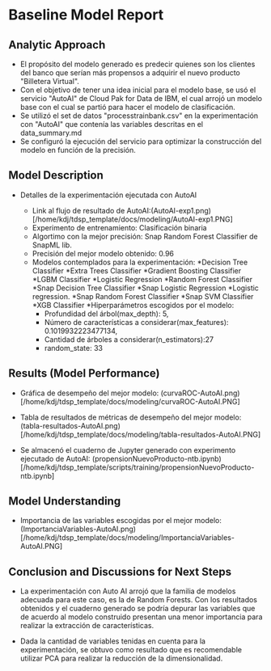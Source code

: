 # Baseline Model Report


## Analytic Approach

* El propósito del modelo generado es predecir quienes son los clientes del banco que serían más propensos a adquirir el nuevo producto "Billetera Virtual".
* Con el objetivo de tener una idea inicial para el modelo base, se usó el servicio "AutoAI" de Cloud Pak for Data de IBM, el cual arrojó un modelo base con el cual se partió para hacer el modelo de clasificación.
* Se utilizó el set de datos "processtrainbank.csv" en la experimentación con "AutoAI" que contenía las variables descritas en el data_summary.md
* Se configuró la ejecución del servicio para optimizar la construcción del modelo en función de la precisión.

## Model Description

* Detalles de la experimentación ejecutada con AutoAI

	* Link al flujo de resultado de AutoAI:(AutoAI-exp1.png) [/home/kdj/tdsp_template/docs/modeling/AutoAI-exp1.PNG]
	* Experimento de entrenamiento: Clasificación binaria
	* Algortimo con la mejor precisión: Snap Random Forest Classifier de SnapML lib.
	* Precisión del mejor modelo obtenido: 0.96
	* Modelos contemplados para la experimentación: 
		*Decision Tree Classifier
		*Extra Trees Classifier
		*Gradient Boosting Classifier
		*LGBM Classifier
		*Logistic Regression
		*Random Forest Classifier
		*Snap Decision Tree Classifier
		*Snap Logistic Regression
		*Logistic regression.
		*Snap Random Forest Classifier
		*Snap SVM Classifier
		*XGB Classifier
	*Hiperparámetros escogidos por el modelo:
		- Profundidad del árbol(max_depth): 5,
		- Número de características a considerar(max_features): 0.1019932223477134,
		- Cantidad de árboles a considerar(n_estimators):27
		- random_state: 33
		

## Results (Model Performance)
* Gráfica de desempeño del mejor modelo: (curvaROC-AutoAI.png)[/home/kdj/tdsp_template/docs/modeling/curvaROC-AutoAI.PNG]

* Tabla de resultados de métricas de desempeño del mejor modelo: (tabla-resultados-AutoAI.png)[/home/kdj/tdsp_template/docs/modeling/tabla-resultados-AutoAI.PNG] 

* Se almacenó el cuaderno de Jupyter generado con experimento ejecutado de AutoAI: (propensionNuevoProducto-ntb.ipynb)[/home/kdj/tdsp_template/scripts/training/propensionNuevoProducto-ntb.ipynb]


## Model Understanding

* Importancia de las variables escogidas por el mejor modelo: (ImportanciaVariables-AutoAI.png)[/home/kdj/tdsp_template/docs/modeling/ImportanciaVariables-AutoAI.PNG]



## Conclusion and Discussions for Next Steps

* La experimentación con Auto AI arrojó que la familia de modelos adecuada para este caso, es la de Random Forests. Con los resultados obtenidos y el cuaderno generado se podría depurar las variables que de acuerdo al modelo
construido presentan una menor importancia para realizar la extracción de características.

* Dada la cantidad de variables tenidas en cuenta para la experimentación, se obtuvo como resultado que es recomendable utilizar PCA para realizar la reducción de la dimensionalidad.


